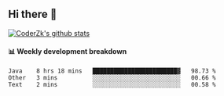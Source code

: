 ## Hi there 👋

[![CoderZk's github stats](https://github-readme-stats.vercel.app/api?username=zhoukuo123&show_icons=true&count_private=true)](https://github.com/anuraghazra/github-readme-stats)

#### :bar_chart: Weekly development breakdown

<!--START_SECTION:waka-->
```text
Java    8 hrs 18 mins   ████████████████████████▓   98.73 % 
Other   3 mins          ░░░░░░░░░░░░░░░░░░░░░░░░░   00.66 % 
Text    2 mins          ░░░░░░░░░░░░░░░░░░░░░░░░░   00.58 % 
```
<!--END_SECTION:waka-->
